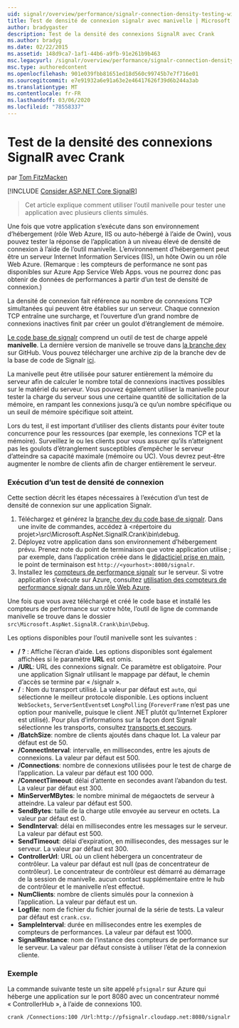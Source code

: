 ```yaml
---
uid: signalr/overview/performance/signalr-connection-density-testing-with-crank
title: Test de densité de connexion signalr avec manivelle | Microsoft Docs
author: bradygaster
description: Test de la densité des connexions SignalR avec Crank
ms.author: bradyg
ms.date: 02/22/2015
ms.assetid: 148d9ca7-1af1-44b6-a9fb-91e261b9b463
msc.legacyurl: /signalr/overview/performance/signalr-connection-density-testing-with-crank
msc.type: authoredcontent
ms.openlocfilehash: 901e039fbb81651ed18d560c99745b7e7f716e01
ms.sourcegitcommit: e7e91932a6e91a63e2e46417626f39d6b244a3ab
ms.translationtype: MT
ms.contentlocale: fr-FR
ms.lasthandoff: 03/06/2020
ms.locfileid: "78558337"
---
```

# <a name="signalr-connection-density-testing-with-crank"></a>Test de la densité des connexions SignalR avec Crank

par [Tom FitzMacken](https://github.com/tfitzmac)

[!INCLUDE [Consider ASP.NET Core SignalR](~/includes/signalr/signalr-version-disambiguation.md)]

> Cet article explique comment utiliser l’outil manivelle pour tester une application avec plusieurs clients simulés.

Une fois que votre application s’exécute dans son environnement d’hébergement (rôle Web Azure, IIS ou auto-hébergé à l’aide de Owin), vous pouvez tester la réponse de l’application à un niveau élevé de densité de connexion à l’aide de l’outil manivelle. L’environnement d’hébergement peut être un serveur Internet Information Services (IIS), un hôte Owin ou un rôle Web Azure. (Remarque : les compteurs de performance ne sont pas disponibles sur Azure App Service Web Apps. vous ne pourrez donc pas obtenir de données de performances à partir d’un test de densité de connexion.)

La densité de connexion fait référence au nombre de connexions TCP simultanées qui peuvent être établies sur un serveur. Chaque connexion TCP entraîne une surcharge, et l’ouverture d’un grand nombre de connexions inactives finit par créer un goulot d’étranglement de mémoire.

[Le code base de signalr](https://github.com/signalr/signalr) comprend un outil de test de charge appelé **manivelle**. La dernière version de manivelle se trouve dans [la branche dev](https://github.com/SignalR/signalr/tree/dev) sur GitHub. Vous pouvez télécharger une archive zip de la branche dev de la base de code de Signalr [ici](https://github.com/SignalR/SignalR/archive/dev.zip).

La manivelle peut être utilisée pour saturer entièrement la mémoire du serveur afin de calculer le nombre total de connexions inactives possibles sur le matériel du serveur. Vous pouvez également utiliser la manivelle pour tester la charge du serveur sous une certaine quantité de sollicitation de la mémoire, en rampant les connexions jusqu’à ce qu’un nombre spécifique ou un seuil de mémoire spécifique soit atteint.

Lors du test, il est important d’utiliser des clients distants pour éviter toute concurrence pour les ressources (par exemple, les connexions TCP et la mémoire). Surveillez le ou les clients pour vous assurer qu’ils n’atteignent pas les goulots d’étranglement susceptibles d’empêcher le serveur d’atteindre sa capacité maximale (mémoire ou UC). Vous devrez peut-être augmenter le nombre de clients afin de charger entièrement le serveur.

### <a name="running-a-connection-density-test"></a>Exécution d’un test de densité de connexion

Cette section décrit les étapes nécessaires à l’exécution d’un test de densité de connexion sur une application Signalr.

1. Téléchargez et générez la [branche dev du code base de signalr](https://github.com/SignalR/SignalR/archive/dev.zip). Dans une invite de commandes, accédez à &lt;répertoire du projet&gt;\src\Microsoft.AspNet.SignalR.Crank\bin\debug.
2. Déployez votre application dans son environnement d’hébergement prévu. Prenez note du point de terminaison que votre application utilise ; par exemple, dans l’application créée dans le [didacticiel prise en main](../getting-started/tutorial-getting-started-with-signalr.md), le point de terminaison est `http://<yourhost>:8080/signalr`.
3. Installez les [compteurs de performance signalr](signalr-performance.md#perfcounters) sur le serveur. Si votre application s’exécute sur Azure, consultez [utilisation des compteurs de performance signalr dans un rôle Web Azure](using-signalr-performance-counters-in-an-azure-web-role.md).

Une fois que vous avez téléchargé et créé le code base et installé les compteurs de performance sur votre hôte, l’outil de ligne de commande manivelle se trouve dans le dossier `src\Microsoft.AspNet.SignalR.Crank\bin\Debug`.

Les options disponibles pour l’outil manivelle sont les suivantes :

- **/ ?** : Affiche l’écran d’aide. Les options disponibles sont également affichées si le paramètre **URL** est omis.
- **/URL**: URL des connexions signalr. Ce paramètre est obligatoire. Pour une application Signalr utilisant le mappage par défaut, le chemin d’accès se termine par « /signalr ».
- **/** : Nom du transport utilisé. La valeur par défaut est `auto`, qui sélectionne le meilleur protocole disponible. Les options incluent `WebSockets`, `ServerSentEvents`et `LongPolling` (`ForeverFrame` n’est pas une option pour manivelle, puisque le client .NET plutôt qu’Internet Explorer est utilisé). Pour plus d’informations sur la façon dont Signalr sélectionne les transports, consultez [transports et secours](../getting-started/introduction-to-signalr.md#transports).
- **/BatchSize**: nombre de clients ajoutés dans chaque lot. La valeur par défaut est de 50.
- **/ConnectInterval**: intervalle, en millisecondes, entre les ajouts de connexions. La valeur par défaut est 500.
- **/Connections**: nombre de connexions utilisées pour le test de charge de l’application. La valeur par défaut est 100 000.
- **/ConnectTimeout**: délai d’attente en secondes avant l’abandon du test. La valeur par défaut est 300.
- **MinServerMBytes**: le nombre minimal de mégaoctets de serveur à atteindre. La valeur par défaut est 500.
- **SendBytes**: taille de la charge utile envoyée au serveur en octets. La valeur par défaut est 0.
- **SendInterval**: délai en millisecondes entre les messages sur le serveur. La valeur par défaut est 500.
- **SendTimeout**: délai d’expiration, en millisecondes, des messages sur le serveur. La valeur par défaut est 300.
- **ControllerUrl**: URL où un client hébergera un concentrateur de contrôleur. La valeur par défaut est null (pas de concentrateur de contrôleur). Le concentrateur de contrôleur est démarré au démarrage de la session de manivelle. aucun contact supplémentaire entre le hub de contrôleur et le manivelle n’est effectué.
- **NumClients**: nombre de clients simulés pour la connexion à l’application. La valeur par défaut est un.
- **Logfile**: nom de fichier du fichier journal de la série de tests. La valeur par défaut est `crank.csv`.
- **SampleInterval**: durée en millisecondes entre les exemples de compteurs de performances. La valeur par défaut est 1000.
- **SignalRInstance**: nom de l’instance des compteurs de performance sur le serveur. La valeur par défaut consiste à utiliser l’état de la connexion cliente.

### <a name="example"></a>Exemple

La commande suivante teste un site appelé `pfsignalr` sur Azure qui héberge une application sur le port 8080 avec un concentrateur nommé « ControllerHub », à l’aide de connexions 100.

`crank /Connections:100 /Url:http://pfsignalr.cloudapp.net:8080/signalr`
